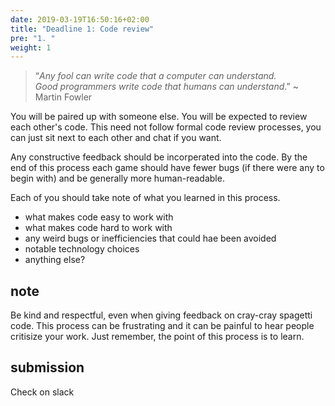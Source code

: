 ```yaml
---
date: 2019-03-19T16:50:16+02:00
title: "Deadline 1: Code review" 
pre: "1. "
weight: 1
---
```


> “_Any fool can write code that a computer can understand.  
> Good programmers write code that humans can understand_.”
> ~ Martin Fowler


You will be paired up with someone else. You will be expected to review each other's code. This need not follow formal code review processes, you can just sit next to each other and chat if you want.

Any constructive feedback should be incorperated into the code. By the end of this process each game should have fewer bugs (if there were any to begin with) and be generally more human-readable. 

Each of you should take note of what you learned in this process. 

- what makes code easy to work with
- what makes code hard to work with
- any weird bugs or inefficiencies that could hae been avoided
- notable technology choices
- anything else? 

## note

Be kind and respectful, even when giving feedback on cray-cray spagetti code. This process can be frustrating and it can be painful to hear people critisize your work. Just remember, the point of this process is to learn.

## submission

Check on slack


